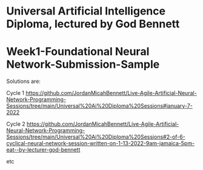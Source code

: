 # Universal Artificial Intelligence Diploma, lectured by God Bennett

# Week1-Foundational Neural Network-Submission-Sample


Solutions are:

Cycle 1
https://github.com/JordanMicahBennett/Live-Agile-Artificial-Neural-Network-Programming-Sessions/tree/main/Universal%20Ai%20Diploma%20Sessions#january-7-2022

Cycle 2
https://github.com/JordanMicahBennett/Live-Agile-Artificial-Neural-Network-Programming-Sessions/tree/main/Universal%20Ai%20Diploma%20Sessions#2-of-6-cyclical-neural-network-session-written-on-1-13-2022-9am-jamaica-5pm-eat--by-lecturer-god-bennett


etc
